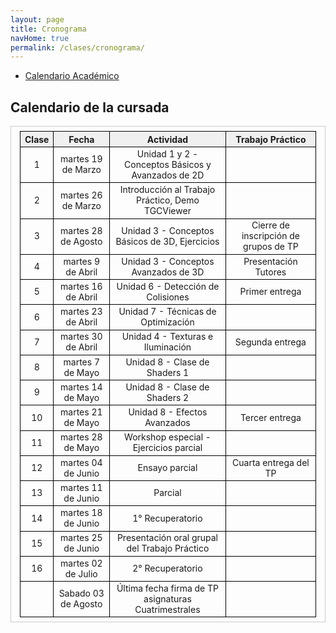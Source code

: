 ```yaml
---
layout: page
title: Cronograma
navHome: true
permalink: /clases/cronograma/
---
```


<style>

table {
  border-collapse: collapse;
  border-spacing: 0;
  font-size: 1em;
  border: 1px solid #CCC;
  margin: 0;
  padding: 0.5em 1em;
}

th {
 font-weight: bold;
  background-color: #F0F0F0;
  border:1px solid #000000;
}

td{
    border:1px solid #000000;
}

</style>

* [Calendario Académico](https://www.frba.utn.edu.ar/es/calendario-academico/)

## Calendario de la cursada

| Clase | Fecha               | Actividad    | Trabajo Práctico  |
|:-----:|:-------------------:|:------------:|:-----------------:|
|  1    | martes 19 de Marzo | Unidad 1 y 2 - Conceptos Básicos y Avanzados de 2D ||
|  2    | martes 26 de Marzo | Introducción al Trabajo Práctico, Demo TGCViewer ||
|  3    | martes 28 de Agosto | Unidad 3 - Conceptos Básicos de 3D, Ejercicios | Cierre de inscripción de grupos de TP|
|  4    | martes 9 de Abril | Unidad 3 - Conceptos Avanzados de 3D | Presentación Tutores|
|  5    | martes 16 de Abril | Unidad 6 - Detección de Colisiones | Primer entrega|
|  6    | martes 23 de Abril | Unidad 7 - Técnicas de Optimización ||
|  7    | martes 30 de Abril | Unidad 4 - Texturas e Iluminación | Segunda entrega|
|  8    | martes 7 de Mayo | Unidad 8 - Clase de Shaders 1 ||
|  9    | martes 14 de Mayo | Unidad 8 - Clase de Shaders 2 ||
| 10    | martes 21 de Mayo | Unidad 8 - Efectos Avanzados | Tercer entrega|
| 11    | martes 28 de Mayo | Workshop especial - Ejercicios parcial||
| 12    | martes 04 de Junio | Ensayo parcial | Cuarta entrega del TP |
| 13    | martes 11 de Junio | Parcial ||
| 14    | martes 18 de Junio | 1° Recuperatorio ||
| 15    | martes 25 de Junio | Presentación oral grupal del Trabajo Práctico ||
| 16    | martes 02 de Julio | 2° Recuperatorio ||
|     | Sabado 03 de Agosto | Última fecha firma de TP asignaturas Cuatrimestrales ||
